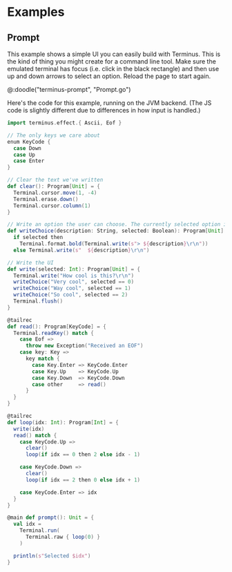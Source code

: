 # Examples

## Prompt

This example shows a simple UI you can easily build with Terminus. This is the kind of thing you might create for a command line tool. Make sure the emulated terminal has focus (i.e. click in the black rectangle) and then use up and down arrows to select an option. Reload the page to start again.

@:doodle("terminus-prompt", "Prompt.go")

Here's the code for this example, running on the JVM backend. (The JS code is slightly different due to differences in how input is handled.)

```scala
import terminus.effect.{ Ascii, Eof }

// The only keys we care about
enum KeyCode {
  case Down
  case Up
  case Enter
}

// Clear the text we've written
def clear(): Program[Unit] = {
  Terminal.cursor.move(1, -4)
  Terminal.erase.down()
  Terminal.cursor.column(1)
}

// Write an option the user can choose. The currently selected option is highlighted.
def writeChoice(description: String, selected: Boolean): Program[Unit] =
  if selected then
    Terminal.format.bold(Terminal.write(s"> ${description}\r\n"))
  else Terminal.write(s"  ${description}\r\n")

// Write the UI
def write(selected: Int): Program[Unit] = {
  Terminal.write("How cool is this?\r\n")
  writeChoice("Very cool", selected == 0)
  writeChoice("Way cool", selected == 1)
  writeChoice("So cool", selected == 2)
  Terminal.flush()
}

@tailrec
def read(): Program[KeyCode] = {
  Terminal.readKey() match {
    case Eof =>
      throw new Exception("Received an EOF")
    case key: Key =>
      key match {
        case Key.Enter => KeyCode.Enter
        case Key.Up    => KeyCode.Up
        case Key.Down  => KeyCode.Down
        case other     => read()
      }
  }
}

@tailrec
def loop(idx: Int): Program[Int] = {
  write(idx)
  read() match {
    case KeyCode.Up =>
      clear()
      loop(if idx == 0 then 2 else idx - 1)

    case KeyCode.Down =>
      clear()
      loop(if idx == 2 then 0 else idx + 1)

    case KeyCode.Enter => idx
  }
}

@main def prompt(): Unit = {
  val idx =
    Terminal.run(
      Terminal.raw { loop(0) }
    )

  println(s"Selected $idx")
}
```

